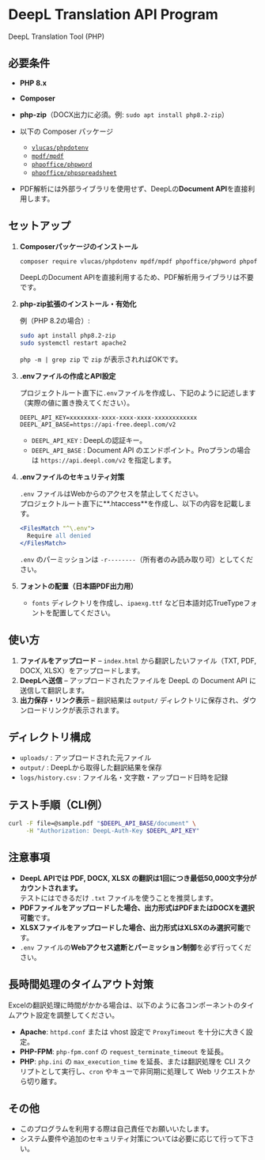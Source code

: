 # DeepL Translation API Program
DeepL Translation Tool (PHP)

## 必要条件

- **PHP 8.x**
- **Composer**
- **php-zip**（DOCX出力に必須。例: `sudo apt install php8.2-zip`）
- 以下の Composer パッケージ
    - [`vlucas/phpdotenv`](https://github.com/vlucas/phpdotenv)
    - [`mpdf/mpdf`](https://github.com/mpdf/mpdf)
    - [`phpoffice/phpword`](https://github.com/PHPOffice/PHPWord)
    - [`phpoffice/phpspreadsheet`](https://github.com/PHPOffice/PhpSpreadsheet)
    
- PDF解析には外部ライブラリを使用せず、DeepLの**Document API**を直接利用します。

## セットアップ

1. **Composerパッケージのインストール**

    ```bash
    composer require vlucas/phpdotenv mpdf/mpdf phpoffice/phpword phpoffice/phpspreadsheet
    ```

    DeepLのDocument APIを直接利用するため、PDF解析用ライブラリは不要です。

2. **php-zip拡張のインストール・有効化**

    例（PHP 8.2の場合）:

    ```bash
    sudo apt install php8.2-zip
    sudo systemctl restart apache2
    ```

    `php -m | grep zip` で `zip` が表示されればOKです。

3. **.envファイルの作成とAPI設定**

    プロジェクトルート直下に`.env`ファイルを作成し、下記のように記述します（実際の値に置き換えてください）。

    ```
    DEEPL_API_KEY=xxxxxxxx-xxxx-xxxx-xxxx-xxxxxxxxxxxx
    DEEPL_API_BASE=https://api-free.deepl.com/v2
    ```

    - `DEEPL_API_KEY` : DeepLの認証キー。
    - `DEEPL_API_BASE` : Document API のエンドポイント。Proプランの場合は `https://api.deepl.com/v2` を指定します。

4. **.envファイルのセキュリティ対策**

    `.env` ファイルはWebからのアクセスを禁止してください。  
    プロジェクトルート直下に**.htaccess**を作成し、以下の内容を記載します。

    ```apache
    <FilesMatch "^\.env">
      Require all denied
    </FilesMatch>
    ```

    `.env` のパーミッションは `-r--------`（所有者のみ読み取り可）としてください。

5. **フォントの配置（日本語PDF出力用）**

    - `fonts` ディレクトリを作成し、`ipaexg.ttf` など日本語対応TrueTypeフォントを配置してください。

## 使い方

1. **ファイルをアップロード** – `index.html` から翻訳したいファイル（TXT, PDF, DOCX, XLSX）をアップロードします。
2. **DeepLへ送信** – アップロードされたファイルを DeepL の Document API に送信して翻訳します。
3. **出力保存・リンク表示** – 翻訳結果は `output/` ディレクトリに保存され、ダウンロードリンクが表示されます。

## ディレクトリ構成

- `uploads/` : アップロードされた元ファイル
- `output/` : DeepLから取得した翻訳結果を保存
- `logs/history.csv` : ファイル名・文字数・アップロード日時を記録

## テスト手順（CLI例）

```bash
curl -F file=@sample.pdf "$DEEPL_API_BASE/document" \
     -H "Authorization: DeepL-Auth-Key $DEEPL_API_KEY"
```

## 注意事項

- **DeepL APIでは PDF, DOCX, XLSX の翻訳は1回につき最低50,000文字分がカウントされます。**  
  テストにはできるだけ `.txt` ファイルを使うことを推奨します。
- **PDFファイルをアップロードした場合、出力形式はPDFまたはDOCXを選択可能**です。
- **XLSXファイルをアップロードした場合、出力形式はXLSXのみ選択可能**です。
- `.env` ファイルの**Webアクセス遮断とパーミッション制御**を必ず行ってください。

## 長時間処理のタイムアウト対策

Excelの翻訳処理に時間がかかる場合は、以下のように各コンポーネントのタイムアウト設定を調整してください。

- **Apache**: `httpd.conf` または vhost 設定で `ProxyTimeout` を十分に大きく設定。
- **PHP-FPM**: `php-fpm.conf` の `request_terminate_timeout` を延長。
- **PHP**: `php.ini` の `max_execution_time` を延長、または翻訳処理を CLI スクリプトとして実行し、`cron` やキューで非同期に処理して Web リクエストから切り離す。

## その他

- このプログラムを利用する際は自己責任でお願いいたします。
- システム要件や追加のセキュリティ対策については必要に応じて行って下さい。
